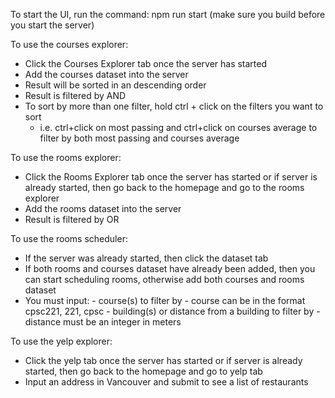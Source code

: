 To start the UI, run the command: npm run start (make sure you build before you start the server)

To use the courses explorer: 
- Click the Courses Explorer tab once the server has started
- Add the courses dataset into the server
- Result will be sorted in an descending order
- Result is filtered by AND
- To sort by more than one filter, hold ctrl + click on the filters you want to sort
	- i.e. ctrl+click on most passing and ctrl+click on courses average to filter by both most passing and courses average


To use the rooms explorer: 
- Click the Rooms Explorer tab once the server has started or if server is
already started, then go back to the homepage and go to the rooms explorer
- Add the rooms dataset into the server
- Result is filtered by OR

To use the rooms scheduler:
- If the server was already started, then click the dataset tab
- If both rooms and courses dataset have already been added, then 
you can start scheduling rooms, otherwise add both courses and rooms 
dataset 
- You must input: 
        - course(s) to filter by
            - course can be in the format cpsc221, 221, cpsc
        - building(s) or distance from a building to filter by
            - distance must be an integer in meters

To use the yelp explorer:
- Click the yelp tab once the server has started or if server is
already started, then go back to the homepage and go to yelp tab
- Input an address in Vancouver and submit to see a list of restaurants
